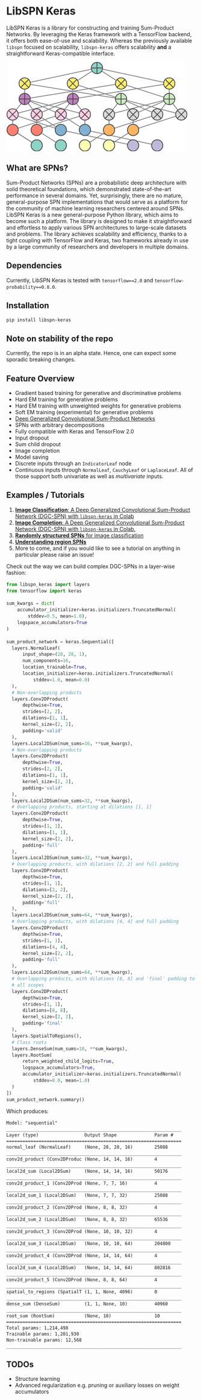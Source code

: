 # LibSPN Keras

LibSPN Keras is a library for constructing and training Sum-Product Networks. By leveraging the 
Keras framework with a TensorFlow backend, it offers both ease-of-use and scalability. Whereas the 
previously available `libspn` focused on scalability, `libspn-keras` offers scalability **and** 
a straightforward Keras-compatible interface.

![](logo.png "LibSPN Keras logo")

## What are SPNs?

Sum-Product Networks (SPNs) are a probabilistic deep architecture with solid theoretical 
foundations, which demonstrated state-of-the-art performance in several domains. Yet, surprisingly, 
there are no mature, general-purpose SPN implementations that would serve as a platform for the 
community of machine learning researchers centered around SPNs. LibSPN Keras is a new 
general-purpose Python library, which aims to become such a platform. The library is designed to 
make it straightforward and effortless to apply various SPN architectures to large-scale datasets 
and problems. The library achieves scalability and efficiency, thanks to a tight coupling with 
TensorFlow and Keras, two frameworks already in use by a large community of researchers and 
developers in multiple domains.

## Dependencies
Currently, LibSPN Keras is tested with `tensorflow==2.0` and `tensorflow-probability==0.8.0`.

## Installation

```
pip install libspn-keras
```

## Note on stability of the repo
Currently, the repo is in an alpha state. Hence, one can expect some sporadic breaking changes.

## Feature Overview
- Gradient based training for generative and discriminative problems
- Hard EM training for generative problems
- Hard EM training with unweighted weights for generative problems
- Soft EM training (experimental) for generative problems
- [Deep Generalized Convolutional Sum-Product Networks](https://arxiv.org/abs/1902.06155)
- SPNs with arbitrary decompositions
- Fully compatible with Keras and TensorFlow 2.0
- Input dropout
- Sum child dropout
- Image completion
- Model saving
- Discrete inputs through an `IndicatorLeaf` node
- Continuous inputs through `NormalLeaf`, `CauchyLeaf` or `LaplaceLeaf`. All of those support both 
univariate as well as *multivariate* inputs.

## Examples / Tutorials
1. [**Image Classification**: A Deep Generalized Convolutional Sum-Product Network (DGC-SPN) with `libspn-keras` in Colab](https://colab.research.google.com/drive/10AXL7oo8LBCTnw7NrJ_zTph9X7J8XRdj)
2. [**Image Completion**: A Deep Generalized Convolutional Sum-Product Network (DGC-SPN) with `libspn-keras` in Colab.](https://colab.research.google.com/drive/1S3JdntlAGYE16QhAKltNYPgyMV8jW4Nv)
3. [**Randomly structured SPNs** for image classification](https://colab.research.google.com/drive/1uvJd1Q6wUdEkM2dpT4wkZfNT6lgj-2u3)
4. [**Understanding region SPNs**](https://colab.research.google.com/drive/1QMEFEjb7jZdOtuo5OT5J2HVhNOE_3xmc)
5. More to come, and if you would like to see a tutorial on anything in particular 
please raise an issue!

Check out the way we can build complex DGC-SPNs in a layer-wise fashion:
```python
from libspn_keras import layers
from tensorflow import keras

sum_kwargs = dict(
    accumulator_initializer=keras.initializers.TruncatedNormal(
        stddev=0.5, mean=1.0),
    logspace_accumulators=True
)

sum_product_network = keras.Sequential([
  layers.NormalLeaf(
      input_shape=(28, 28, 1),
      num_components=16, 
      location_trainable=True,
      location_initializer=keras.initializers.TruncatedNormal(
          stddev=1.0, mean=0.0)
  ),
  # Non-overlapping products
  layers.Conv2DProduct(
      depthwise=True, 
      strides=[2, 2], 
      dilations=[1, 1], 
      kernel_size=[2, 2],
      padding='valid'
  ),
  layers.Local2DSum(num_sums=16, **sum_kwargs),
  # Non-overlapping products
  layers.Conv2DProduct(
      depthwise=True, 
      strides=[2, 2], 
      dilations=[1, 1], 
      kernel_size=[2, 2],
      padding='valid'
  ),
  layers.Local2DSum(num_sums=32, **sum_kwargs),
  # Overlapping products, starting at dilations [1, 1]
  layers.Conv2DProduct(
      depthwise=True, 
      strides=[1, 1], 
      dilations=[1, 1], 
      kernel_size=[2, 2],
      padding='full'
  ),
  layers.Local2DSum(num_sums=32, **sum_kwargs),
  # Overlapping products, with dilations [2, 2] and full padding
  layers.Conv2DProduct(
      depthwise=True, 
      strides=[1, 1], 
      dilations=[2, 2], 
      kernel_size=[2, 2],
      padding='full'
  ),
  layers.Local2DSum(num_sums=64, **sum_kwargs),
  # Overlapping products, with dilations [4, 4] and full padding
  layers.Conv2DProduct(
      depthwise=True, 
      strides=[1, 1], 
      dilations=[4, 4], 
      kernel_size=[2, 2],
      padding='full'
  ),
  layers.Local2DSum(num_sums=64, **sum_kwargs),
  # Overlapping products, with dilations [8, 8] and 'final' padding to combine 
  # all scopes
  layers.Conv2DProduct(
      depthwise=True, 
      strides=[1, 1], 
      dilations=[8, 8], 
      kernel_size=[2, 2],
      padding='final'
  ),
  layers.SpatialToRegions(),
  # Class roots
  layers.DenseSum(num_sums=10, **sum_kwargs),
  layers.RootSum(
      return_weighted_child_logits=True, 
      logspace_accumulators=True, 
      accumulator_initializer=keras.initializers.TruncatedNormal(
          stddev=0.0, mean=1.0)
  )
])
sum_product_network.summary()
```

Which produces:
```
Model: "sequential"
_________________________________________________________________
Layer (type)                 Output Shape              Param #   
=================================================================
normal_leaf (NormalLeaf)     (None, 28, 28, 16)        25088     
_________________________________________________________________
conv2d_product (Conv2DProduc (None, 14, 14, 16)        4         
_________________________________________________________________
local2d_sum (Local2DSum)     (None, 14, 14, 16)        50176     
_________________________________________________________________
conv2d_product_1 (Conv2DProd (None, 7, 7, 16)          4         
_________________________________________________________________
local2d_sum_1 (Local2DSum)   (None, 7, 7, 32)          25088     
_________________________________________________________________
conv2d_product_2 (Conv2DProd (None, 8, 8, 32)          4         
_________________________________________________________________
local2d_sum_2 (Local2DSum)   (None, 8, 8, 32)          65536     
_________________________________________________________________
conv2d_product_3 (Conv2DProd (None, 10, 10, 32)        4         
_________________________________________________________________
local2d_sum_3 (Local2DSum)   (None, 10, 10, 64)        204800    
_________________________________________________________________
conv2d_product_4 (Conv2DProd (None, 14, 14, 64)        4         
_________________________________________________________________
local2d_sum_4 (Local2DSum)   (None, 14, 14, 64)        802816    
_________________________________________________________________
conv2d_product_5 (Conv2DProd (None, 8, 8, 64)          4         
_________________________________________________________________
spatial_to_regions (SpatialT (1, 1, None, 4096)        0         
_________________________________________________________________
dense_sum (DenseSum)         (1, 1, None, 10)          40960     
_________________________________________________________________
root_sum (RootSum)           (None, 10)                10        
=================================================================
Total params: 1,214,498
Trainable params: 1,201,930
Non-trainable params: 12,568
_________________________________________________________________
```

## TODOs
- Structure learning
- Advanced regularization e.g. pruning or auxiliary losses on weight accumulators

